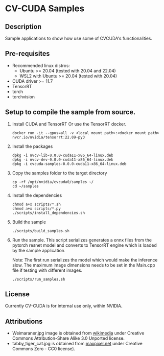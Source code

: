 # CV-CUDA Samples

## Description

Sample applications to show how use some of CVCUDA's functionalities.

## Pre-requisites

- Recommended linux distros:
    - Ubuntu >= 20.04 (tested with 20.04 and 22.04)
    - WSL2 with Ubuntu >= 20.04 (tested with 20.04)
- CUDA driver >= 11.7
- TensorRT
- torch
- torchvision

## Setup to compile the sample from source.

1. Install CUDA and TensorRT Or use the TensorRT docker.

   ```
   docker run -it --gpus=all -v <local mount path>:<docker mount path> nvcr.io/nvidia/tensorrt:22.09-py3
   ```

2. Install the packages

   ```
   dpkg -i nvcv-lib-0.0.0-cuda11-x86_64-linux.deb
   dpkg -i nvcv-dev-0.0.0-cuda11-x86_64-linux.deb
   dpkg -i cvcuda-samples-0.0.0-cuda11-x86_64-linux.deb
   ```

3. Copy the samples folder to the target directory

   ```
   cp -rf /opt/nvidia/cvcuda0/samples ~/
   cd ~/samples
   ```

4. Install the dependencies

   ```
   chmod a+x scripts/*.sh
   chmod a+x scripts/*.py
   ./scripts/install_dependencies.sh
   ```

5. Build the sample

   ```
   ./scripts/build_samples.sh
   ```
6. Run the sample. This script serializes generates a onnx files from the pytorch resnet model and converts to TensorRT engine which is loaded by the sample application.

   Note: The first run serializes the model which would make the inference slow.
   The maximum image dimensions needs to be set in the Main.cpp file if testing with different images.

   ```
   ./scripts/run_samples.sh
   ```

## License

Currently CV-CUDA is for internal use only, within NVIDIA.

## Attributions

- Weimaraner.jpg image is obtained from [wikimedia](https://commons.wikimedia.org/wiki/File:Baegle_dwa.jpg) under Creative Commons Attribution-Share Alike 3.0 Unported license.
- tabby_tiger_cat.jpg is obtained from [maxpixel.net](https://www.maxpixel.net/Cute-Kitten-Cat-Tabby-Animals-Outdoors-Pets-1506960) under Creative Commons Zero - CC0 license).
